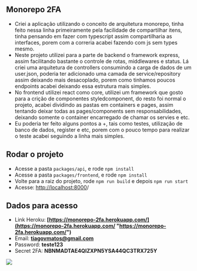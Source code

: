 ## Monorepo 2FA
- Criei a aplicação utilizando o conceito de arquitetura monorepo, tinha feito nessa linha primeiramente pela facilidade de compartilhar itens, tinha pensando em fazer com typescript assim compartilharia as interfaces, porem com a correria acabei fazendo com js sem types mesmo.
- Neste projeto utilizei para a parte de backend o framework express, assim facilitando bastante o controle de rotas, middlewares e status. Lá criei uma arquitetura de controllers consumindo a carga de dados de um user.json, poderia ter adicionado uma camada de service/repository assim deixando mais desacoplado, porem como tinhamos poucos endpoints acabei deixando essa estrutura mais simples.
- No frontend utilizei react como core, utilizei um framework que gosto para a crição de componentes styledcomponent, do resto foi normal o projeto, acabei dividindo as pastas em containers e pages, assim tentando deixar todas as pages/components sem responsabilidades, deixando somente o container encarregado de chamar os servies e etc.
- Eu poderia ter feito alguns pontos a +, tais como testes, utilização de banco de dados, register e etc, porem com o pouco tempo para realizar o teste acabei seguindo a linha mais simples.

## Rodar o projeto
- Acesse a pasta `packages/api`, e rode `npm install`
- Acesse a pasta `packages/frontend`, e rode `npm install`
- Volte para a raiz do projeto, rode `npm run build` e depois `npm run start`
- Acesse: [http://localhost:8000](http://localhost:8000 "http://localhost:8000")/

## Dados para acesso
- Link Heroku: **[https://monorepo-2fa.herokuapp.com/](https://monorepo-2fa.herokuapp.com/ "https://monorepo-2fa.herokuapp.com/")**
- Email: **tiagovmatos@gmail.com**
- Password: **teste123**
- Secret 2FA: **NBNMADTAE4QIZXPN5YSA44QC3TRX725Y**

![](https://chart.googleapis.com/chart?chs=166x166&chld=L|0&cht=qr&chl=otpauth://totp/Monorepo-2fa%3Atiagovmatos%40gmail.com%3Fsecret=NBNMADTAE4QIZXPN5YSA44QC3TRX725Y%26issuer=Monorepo-2fa)
